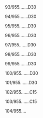 93/955.......D30 


94/955.......D30 


95/955.......D30 


96/955.......D30 


97/955.......D30 


98/955.......D30 


99/955.......D30 


100/955.......D30 


101/955.......D30 


102/955.......C15 


103/955.......C15 


104/955.... 

